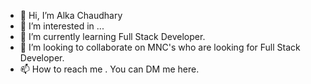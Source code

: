 - 👋 Hi, I’m Alka Chaudhary
- 👀 I’m interested in ...
- 🌱 I’m currently learning Full Stack Developer. 
- 💞️ I’m looking to collaborate on MNC's who are looking for Full Stack Developer.
- 📫 How to reach me . You can DM me here.

<!---
Alka196/Alka196 is a ✨ special ✨ repository because its `README.md` (this file) appears on your GitHub profile.
You can click the Preview link to take a look at your changes.
--->
